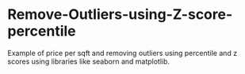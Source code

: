 # Remove-Outliers-using-Z-score-percentile
Example of price per sqft and removing outliers using percentile and z scores using libraries like seaborn and matplotlib.
